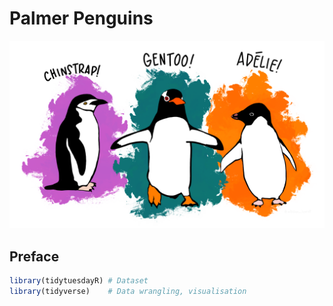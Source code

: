 Palmer Penguins
================

![palmer penguins](palmer-penguins.png)

## Preface

``` r
library(tidytuesdayR) # Dataset
library(tidyverse)    # Data wrangling, visualisation
```
